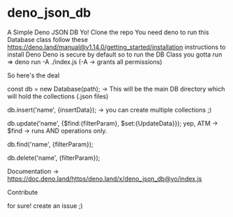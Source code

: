 # deno_json_db

A Simple Deno JSON DB
Yo!
Clone the repo
You need deno to run this Database class 
follow these https://deno.land/manual@v1.14.0/getting_started/installation instructions to install Deno
Deno is secure by default so to run the DB Class
you gotta run => deno run -A ./index.js (-A -> grants all permissions)

So here's the deal 

const db = new Database(path); -> This will be the main DB directory which will hold the collections (.json files)

db.insert('name', {insertData}); -> you can create multiple collections ;)

db.update('name', {$find:{filterParam}, $set:{UpdateData}}); yep, ATM -> $find -> runs AND operations only.

db.find('name', {filterParam});

db.delete('name', {filterParam});

Documentation -> https://doc.deno.land/https/deno.land/x/deno_json_db@yo/index.js

Contribute

for sure! create an issue ;)
